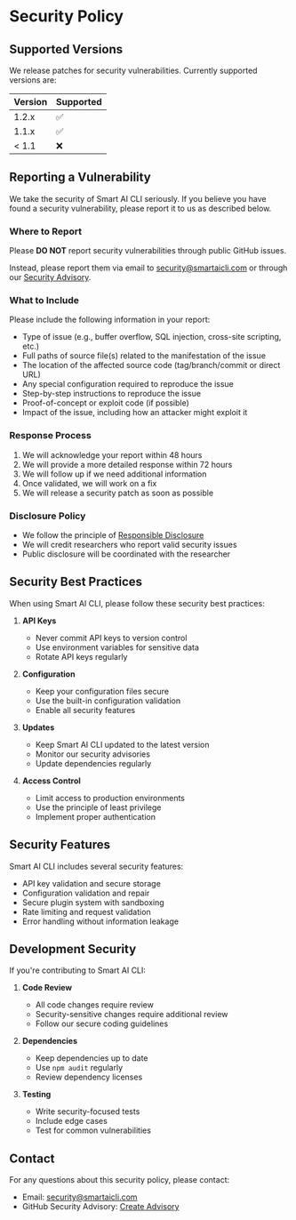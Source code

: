 # Security Policy

## Supported Versions

We release patches for security vulnerabilities. Currently supported versions are:

| Version | Supported          |
| ------- | ------------------ |
| 1.2.x   | :white_check_mark: |
| 1.1.x   | :white_check_mark: |
| < 1.1   | :x:                |

## Reporting a Vulnerability

We take the security of Smart AI CLI seriously. If you believe you have found a security vulnerability, please report it to us as described below.

### Where to Report

Please **DO NOT** report security vulnerabilities through public GitHub issues.

Instead, please report them via email to security@smartaicli.com or through our [Security Advisory](https://github.com/yourusername/smart-ai-cli/security/advisories/new).

### What to Include

Please include the following information in your report:

- Type of issue (e.g., buffer overflow, SQL injection, cross-site scripting, etc.)
- Full paths of source file(s) related to the manifestation of the issue
- The location of the affected source code (tag/branch/commit or direct URL)
- Any special configuration required to reproduce the issue
- Step-by-step instructions to reproduce the issue
- Proof-of-concept or exploit code (if possible)
- Impact of the issue, including how an attacker might exploit it

### Response Process

1. We will acknowledge your report within 48 hours
2. We will provide a more detailed response within 72 hours
3. We will follow up if we need additional information
4. Once validated, we will work on a fix
5. We will release a security patch as soon as possible

### Disclosure Policy

- We follow the principle of [Responsible Disclosure](https://en.wikipedia.org/wiki/Responsible_disclosure)
- We will credit researchers who report valid security issues
- Public disclosure will be coordinated with the researcher

## Security Best Practices

When using Smart AI CLI, please follow these security best practices:

1. **API Keys**
   - Never commit API keys to version control
   - Use environment variables for sensitive data
   - Rotate API keys regularly

2. **Configuration**
   - Keep your configuration files secure
   - Use the built-in configuration validation
   - Enable all security features

3. **Updates**
   - Keep Smart AI CLI updated to the latest version
   - Monitor our security advisories
   - Update dependencies regularly

4. **Access Control**
   - Limit access to production environments
   - Use the principle of least privilege
   - Implement proper authentication

## Security Features

Smart AI CLI includes several security features:

- API key validation and secure storage
- Configuration validation and repair
- Secure plugin system with sandboxing
- Rate limiting and request validation
- Error handling without information leakage

## Development Security

If you're contributing to Smart AI CLI:

1. **Code Review**
   - All code changes require review
   - Security-sensitive changes require additional review
   - Follow our secure coding guidelines

2. **Dependencies**
   - Keep dependencies up to date
   - Use `npm audit` regularly
   - Review dependency licenses

3. **Testing**
   - Write security-focused tests
   - Include edge cases
   - Test for common vulnerabilities

## Contact

For any questions about this security policy, please contact:
- Email: security@smartaicli.com
- GitHub Security Advisory: [Create Advisory](https://github.com/yourusername/smart-ai-cli/security/advisories/new)

